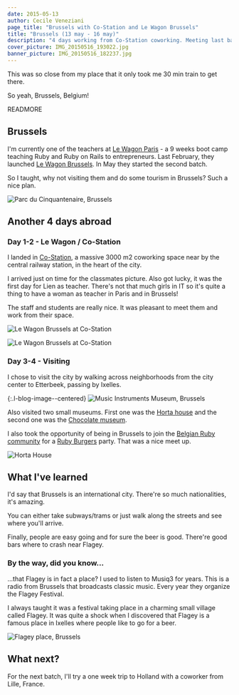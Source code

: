 ```yaml
---
date: 2015-05-13
author: Cecile Veneziani
page_title: "Brussels with Co-Station and Le Wagon Brussels"
title: "Brussels (13 may - 16 may)"
description: "4 days working from Co-Station coworking. Meeting last batch of students from Le Wagon Brussels."
cover_picture: IMG_20150516_193022.jpg
banner_picture: IMG_20150516_182237.jpg
---
```


This was so close from my place that it only took me 30 min train to get there.

So yeah, Brussels, Belgium!

READMORE

## Brussels

I'm currently one of the teachers at [Le Wagon Paris](http://lewagon.org/) - a 9 weeks boot camp teaching Ruby and Ruby on Rails to entrepreneurs. Last February, they launched [Le Wagon Brussels](http://lewagon.org/brussels). In May they started the second batch.

So I taught, why not visiting them and do some tourism in Brussels? Such a nice plan.

![Parc du Cinquantenaire, Brussels](/assets/images/blog/articles/2015-05-13-brussels/IMG_20150515_195033.jpg)

## Another 4 days abroad

### Day 1-2 - Le Wagon / Co-Station

I landed in [Co-Station](http://www.co-station.com/), a massive 3000 m2 coworking space near by the central railway station, in the heart of the city.

I arrived just on time for the classmates picture. Also got lucky, it was the first day for Lien as teacher. There's not that much girls in IT so it's quite a thing to have a woman as teacher in Paris and in Brussels!

The staff and students are really nice. It was pleasant to meet them and work from their space.

![Le Wagon Brussels at Co-Station](/assets/images/blog/articles/2015-05-13-brussels/IMG_20150513_103030.jpg)

![Le Wagon Brussels at Co-Station](/assets/images/blog/articles/2015-05-13-brussels/IMG_20150514_170617.jpg)

### Day 3-4 - Visiting

I chose to visit the city by walking across neighborhoods from the city center to Etterbeek, passing by Ixelles.

{:.l-blog-image--centered}
![Music Instruments Museum, Brussels](/assets/images/blog/articles/2015-05-13-brussels/IMG_20150516_182825.jpg)

Also visited two small museums. First one was the [Horta house](http://www.hortamuseum.be/) and the second one was the [Chocolate museum](http://choco-story-brussels.be/).

I also took the opportunity of being in Brussels to join the [Belgian Ruby community](http://brug.be/) for a [Ruby Burgers](http://rubyburgers.co/) party. That was a nice meet up.

![Horta House](/assets/images/blog/articles/2015-05-13-brussels/IMG_20150516_144952.jpg)

## What I've learned

I'd say that Brussels is an international city. There're so much nationalities, it's amazing.

You can either take subways/trams or just walk along the streets and see where you'll arrive.

Finally, people are easy going and for sure the beer is good. There're good bars where to crash near Flagey.

### By the way, did you know...

...that Flagey is in fact a place? I used to listen to Musiq3 for years. This is a radio from Brussels that broadcasts classic music. Every year they organize the Flagey Festival.

I always taught it was a festival taking place in a charming small village called Flagey. It was quite a shock when I discovered that Flagey is a famous place in Ixelles where people like to go for a beer.

![Flagey place, Brussels](/assets/images/blog/articles/2015-05-13-brussels/IMG_20150516_191019.jpg)

## What next?

For the next batch, I'll try a one week trip to Holland with a coworker from Lille, France.
